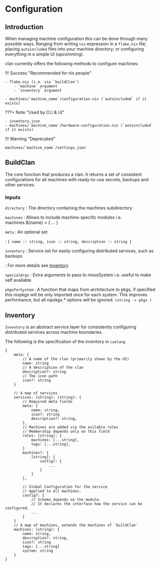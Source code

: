 # Configuration

## Introduction

When managing machine configuration this can be done through many possible ways.
Ranging from writing `nix` expression in a `flake.nix` file; placing `autoincluded` files into your machine directory; or configuring everything in a simple UI (upcomming).

clan currently offers the following methods to configure machines:

!!! Success "Recommended for nix people"

    - flake.nix (i.e. via `buildClan`)
        - `machine` argument
        - `inventory` argument

    - machines/`machine_name`/configuration.nix (`autoincluded` if it exists)

???+ Note "Used by CLI & UI"

    - inventory.json
    - machines/`machine_name`/hardware-configuration.nix (`autoincluded` if it exists)


!!! Warning "Deprecated"

    machines/`machine_name`/settings.json

## BuildClan

The core function that produces a clan. It returns a set of consistent configurations for all machines with ready-to-use secrets, backups and other services.

### Inputs

`directory`
: The directory containing the machines subdirectory

`machines`
: Allows to include machine-specific modules i.e. machines.${name} = { ... }

`meta`
: An optional set

: `{ name :: string, icon :: string, description :: string }`

`inventory`
: Service set for easily configuring distributed services, such as backups

: For more details see [Inventory](#inventory)

`specialArgs`
: Extra arguments to pass to nixosSystem i.e. useful to make self available

`pkgsForSystem`
: A function that maps from architecture to pkgs, if specified this nixpkgs will be only imported once for each system.
  This improves performance, but all nipxkgs.* options will be ignored.
  `(string -> pkgs )`

## Inventory

`Inventory` is an abstract service layer for consistently configuring distributed services across machine boundaries.

The following is the specification of the inventory in `cuelang`

```cue
{
    meta: {
        // A name of the clan (primarily shown by the UI)
        name: string
        // A description of the clan
        description?: string
        // The icon path
        icon?: string
    }

    // A map of services
    services: [string]: [string]: {
        // Required meta fields
        meta: {
            name: string,
            icon?: string
            description?: string,
        },
        // Machines are added via the avilable roles
        // Membership depends only on this field
        roles: [string]: {
            machines: [...string],
            tags: [...string],
        }
        machines?: {
            [string]: {
                config?: {
                    ...
                }
            }
        },

        // Global Configuration for the service
        // Applied to all machines.
        config?: {
            // Schema depends on the module.
            // It declares the interface how the service can be configured.
            ...
        }
    }
    // A map of machines, extends the machines of `buildClan`
    machines: [string]: {
        name: string,
        description?: string,
        icon?: string
        tags: [...string]
        system: string
    }
}
```
